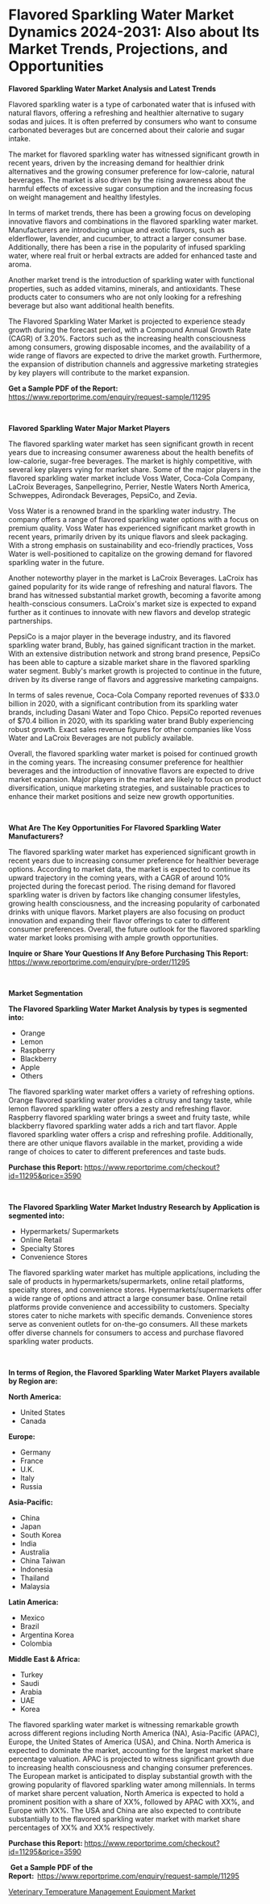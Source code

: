 <p><h1>Flavored Sparkling Water Market Dynamics 2024-2031: Also about Its Market Trends, Projections, and Opportunities</h1></p><p><strong>Flavored Sparkling Water Market Analysis and Latest Trends</strong></p>
<p><p>Flavored sparkling water is a type of carbonated water that is infused with natural flavors, offering a refreshing and healthier alternative to sugary sodas and juices. It is often preferred by consumers who want to consume carbonated beverages but are concerned about their calorie and sugar intake.</p><p>The market for flavored sparkling water has witnessed significant growth in recent years, driven by the increasing demand for healthier drink alternatives and the growing consumer preference for low-calorie, natural beverages. The market is also driven by the rising awareness about the harmful effects of excessive sugar consumption and the increasing focus on weight management and healthy lifestyles.</p><p>In terms of market trends, there has been a growing focus on developing innovative flavors and combinations in the flavored sparkling water market. Manufacturers are introducing unique and exotic flavors, such as elderflower, lavender, and cucumber, to attract a larger consumer base. Additionally, there has been a rise in the popularity of infused sparkling water, where real fruit or herbal extracts are added for enhanced taste and aroma.</p><p>Another market trend is the introduction of sparkling water with functional properties, such as added vitamins, minerals, and antioxidants. These products cater to consumers who are not only looking for a refreshing beverage but also want additional health benefits.</p><p>The Flavored Sparkling Water Market is projected to experience steady growth during the forecast period, with a Compound Annual Growth Rate (CAGR) of 3.20%. Factors such as the increasing health consciousness among consumers, growing disposable incomes, and the availability of a wide range of flavors are expected to drive the market growth. Furthermore, the expansion of distribution channels and aggressive marketing strategies by key players will contribute to the market expansion.</p></p>
<p><strong>Get a Sample PDF of the Report:&nbsp;</strong> <a href="https://www.reportprime.com/enquiry/request-sample/11295">https://www.reportprime.com/enquiry/request-sample/11295</a></p>
<p>&nbsp;</p>
<p><strong>Flavored Sparkling Water Major Market Players</strong></p>
<p><p>The flavored sparkling water market has seen significant growth in recent years due to increasing consumer awareness about the health benefits of low-calorie, sugar-free beverages. The market is highly competitive, with several key players vying for market share. Some of the major players in the flavored sparkling water market include Voss Water, Coca-Cola Company, LaCroix Beverages, Sanpellegrino, Perrier, Nestle Waters North America, Schweppes, Adirondack Beverages, PepsiCo, and Zevia.</p><p>Voss Water is a renowned brand in the sparkling water industry. The company offers a range of flavored sparkling water options with a focus on premium quality. Voss Water has experienced significant market growth in recent years, primarily driven by its unique flavors and sleek packaging. With a strong emphasis on sustainability and eco-friendly practices, Voss Water is well-positioned to capitalize on the growing demand for flavored sparkling water in the future.</p><p>Another noteworthy player in the market is LaCroix Beverages. LaCroix has gained popularity for its wide range of refreshing and natural flavors. The brand has witnessed substantial market growth, becoming a favorite among health-conscious consumers. LaCroix's market size is expected to expand further as it continues to innovate with new flavors and develop strategic partnerships.</p><p>PepsiCo is a major player in the beverage industry, and its flavored sparkling water brand, Bubly, has gained significant traction in the market. With an extensive distribution network and strong brand presence, PepsiCo has been able to capture a sizable market share in the flavored sparkling water segment. Bubly's market growth is projected to continue in the future, driven by its diverse range of flavors and aggressive marketing campaigns.</p><p>In terms of sales revenue, Coca-Cola Company reported revenues of $33.0 billion in 2020, with a significant contribution from its sparkling water brands, including Dasani Water and Topo Chico. PepsiCo reported revenues of $70.4 billion in 2020, with its sparkling water brand Bubly experiencing robust growth. Exact sales revenue figures for other companies like Voss Water and LaCroix Beverages are not publicly available.</p><p>Overall, the flavored sparkling water market is poised for continued growth in the coming years. The increasing consumer preference for healthier beverages and the introduction of innovative flavors are expected to drive market expansion. Major players in the market are likely to focus on product diversification, unique marketing strategies, and sustainable practices to enhance their market positions and seize new growth opportunities.</p></p>
<p>&nbsp;</p>
<p><strong>What Are The Key Opportunities For Flavored Sparkling Water Manufacturers?</strong></p>
<p><p>The flavored sparkling water market has experienced significant growth in recent years due to increasing consumer preference for healthier beverage options. According to market data, the market is expected to continue its upward trajectory in the coming years, with a CAGR of around 10% projected during the forecast period. The rising demand for flavored sparkling water is driven by factors like changing consumer lifestyles, growing health consciousness, and the increasing popularity of carbonated drinks with unique flavors. Market players are also focusing on product innovation and expanding their flavor offerings to cater to different consumer preferences. Overall, the future outlook for the flavored sparkling water market looks promising with ample growth opportunities.</p></p>
<p><strong>Inquire or Share Your Questions If Any Before Purchasing This Report:</strong> <a href="https://www.reportprime.com/enquiry/pre-order/11295">https://www.reportprime.com/enquiry/pre-order/11295</a></p>
<p>&nbsp;</p>
<p><strong>Market Segmentation</strong></p>
<p><strong>The Flavored Sparkling Water Market Analysis by types is segmented into:</strong></p>
<p><ul><li>Orange</li><li>Lemon</li><li>Raspberry</li><li>Blackberry</li><li>Apple</li><li>Others</li></ul></p>
<p><p>The flavored sparkling water market offers a variety of refreshing options. Orange flavored sparkling water provides a citrusy and tangy taste, while lemon flavored sparkling water offers a zesty and refreshing flavor. Raspberry flavored sparkling water brings a sweet and fruity taste, while blackberry flavored sparkling water adds a rich and tart flavor. Apple flavored sparkling water offers a crisp and refreshing profile. Additionally, there are other unique flavors available in the market, providing a wide range of choices to cater to different preferences and taste buds.</p></p>
<p><strong>Purchase this Report:&nbsp;</strong><a href="https://www.reportprime.com/checkout?id=11295&price=3590">https://www.reportprime.com/checkout?id=11295&price=3590</a></p>
<p>&nbsp;</p>
<p><strong>The Flavored Sparkling Water Market Industry Research by Application is segmented into:</strong></p>
<p><ul><li>Hypermarkets/ Supermarkets</li><li>Online Retail</li><li>Specialty Stores</li><li>Convenience Stores</li></ul></p>
<p><p>The flavored sparkling water market has multiple applications, including the sale of products in hypermarkets/supermarkets, online retail platforms, specialty stores, and convenience stores. Hypermarkets/supermarkets offer a wide range of options and attract a large consumer base. Online retail platforms provide convenience and accessibility to customers. Specialty stores cater to niche markets with specific demands. Convenience stores serve as convenient outlets for on-the-go consumers. All these markets offer diverse channels for consumers to access and purchase flavored sparkling water products.</p></p>
<p>&nbsp;</p>
<p><strong>In terms of Region, the Flavored Sparkling Water Market Players available by Region are:</strong></p>
<p>
    <p> <strong> North America: </strong>
        <ul>
            <li>United States</li>
            <li>Canada</li>
        </ul>
        </p> 
    <p> <strong> Europe: </strong>
        <ul>
            <li>Germany</li>
            <li>France</li>
            <li>U.K.</li>
            <li>Italy</li>
            <li>Russia</li>
        </ul>
        </p> 
    <p> <strong> Asia-Pacific: </strong>
        <ul>
            <li>China</li>
            <li>Japan</li>
            <li>South Korea</li>
            <li>India</li>
            <li>Australia</li>
            <li>China Taiwan</li>
            <li>Indonesia</li>
            <li>Thailand</li>
            <li>Malaysia</li>
        </ul>
        </p> 
    <p> <strong> Latin America: </strong>
        <ul>
            <li>Mexico</li>
            <li>Brazil</li>
            <li>Argentina Korea</li>
            <li>Colombia</li>
        </ul>
        </p> 
    <p> <strong> Middle East & Africa: </strong>
        <ul>
            <li>Turkey</li>
            <li>Saudi</li>
            <li>Arabia</li>
            <li>UAE</li>
            <li>Korea</li>
        </ul>
    </p>
    </p>
<p><p>The flavored sparkling water market is witnessing remarkable growth across different regions including North America (NA), Asia-Pacific (APAC), Europe, the United States of America (USA), and China. North America is expected to dominate the market, accounting for the largest market share percentage valuation. APAC is projected to witness significant growth due to increasing health consciousness and changing consumer preferences. The European market is anticipated to display substantial growth with the growing popularity of flavored sparkling water among millennials. In terms of market share percent valuation, North America is expected to hold a prominent position with a share of XX%, followed by APAC with XX%, and Europe with XX%. The USA and China are also expected to contribute substantially to the flavored sparkling water market with market share percentages of XX% and XX% respectively.</p></p>
<p><strong>Purchase this Report: </strong><a href="https://www.reportprime.com/checkout?id=11295&price=3590">https://www.reportprime.com/checkout?id=11295&price=3590</a></p>
<p>&nbsp;<strong>Get a Sample PDF of the Report:&nbsp;&nbsp;</strong><a href="https://www.reportprime.com/enquiry/request-sample/11295">https://www.reportprime.com/enquiry/request-sample/11295</a></p>
<p><strong></strong></p>
<p><p><a href="https://github.com/yemakinde/Market-Research-Report-List-1/blob/main/veterinary-temperature-management-equipment-market.md">Veterinary Temperature Management Equipment Market</a></p></p>